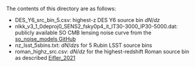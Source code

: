 The contents of this directory are as follows:
- DES_Y6_src_bin_5.csv: highest-z DES Y6 source bin $dN/dz$
- nlkk_v3_1_0deproj0_SENS2_fsky0p4_it_lT30-3000_lP30-5000.dat: publicly available SO CMB lensing noise curve from the [so_noise_models GitHub](https://github.com/simonsobs/so_noise_models/tree/master/LAT_lensing_noise/lensing_v3_1_1)
- nz_lsst_5sbins.txt: $dN/dz$s for 5 Rubin LSST source bins
- roman_highz_src.csv: $dN/dz$ for the highest-redshift Roman source bin as described [Eifler_2021](https://arxiv.org/pdf/2004.05271)
